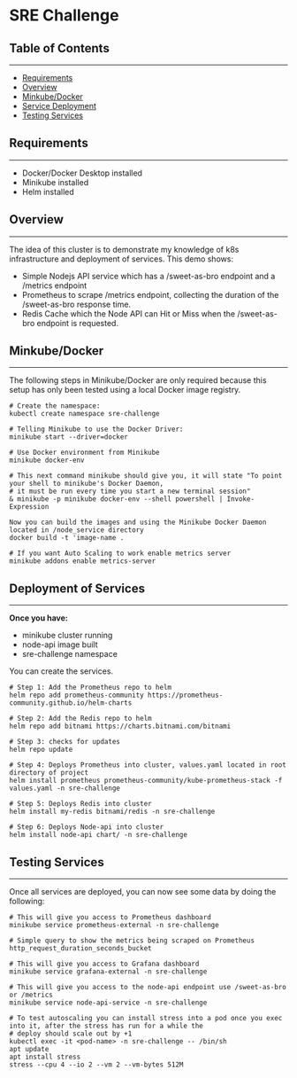 # SRE Challenge

## Table of Contents
***
- [Requirements](#requirements)
- [Overview](#overview)
- [Minkube/Docker](#minkubedocker)
- [Service Deployment](#deployment-of-services)
- [Testing Services](#testing-services)

## Requirements
***
- Docker/Docker Desktop installed
- Minikube installed
- Helm installed

## Overview
***
The idea of this cluster is to demonstrate my knowledge of k8s infrastructure and deployment of services.
This demo shows:
- Simple Nodejs API service which has a /sweet-as-bro endpoint and a /metrics endpoint
- Prometheus to scrape /metrics endpoint, collecting the duration of the /sweet-as-bro response time. 
- Redis Cache which the Node API can Hit or Miss when the /sweet-as-bro endpoint is requested.


## Minkube/Docker
***
The following steps in Minikube/Docker are only required because this setup has only been tested using a local Docker 
image registry.

``` 
# Create the namespace: 
kubectl create namespace sre-challenge

# Telling Minikube to use the Docker Driver: 
minikube start --driver=docker

# Use Docker environment from Minikube
minikube docker-env

# This next command minikube should give you, it will state "To point your shell to minikube's Docker Daemon, 
# it must be run every time you start a new terminal session"
& minikube -p minikube docker-env --shell powershell | Invoke-Expression

Now you can build the images and using the Minikube Docker Daemon located in /node_service directory
docker build -t 'image-name .

# If you want Auto Scaling to work enable metrics server
minikube addons enable metrics-server
```

## Deployment of Services
***
**Once you have:**
- minikube cluster running
- node-api image built
- sre-challenge namespace 

You can create the services.
```
# Step 1: Add the Prometheus repo to helm
helm repo add prometheus-community https://prometheus-community.github.io/helm-charts 

# Step 2: Add the Redis repo to helm
helm repo add bitnami https://charts.bitnami.com/bitnami

# Step 3: checks for updates
helm repo update

# Step 4: Deploys Prometheus into cluster, values.yaml located in root directory of project
helm install prometheus prometheus-community/kube-prometheus-stack -f values.yaml -n sre-challenge

# Step 5: Deploys Redis into cluster
helm install my-redis bitnami/redis -n sre-challenge

# Step 6: Deploys Node-api into cluster
helm install node-api chart/ -n sre-challenge
```

## Testing Services
***
Once all services are deployed, you can now see some data by doing the following:

```
# This will give you access to Prometheus dashboard
minikube service prometheus-external -n sre-challenge

# Simple query to show the metrics being scraped on Prometheus
http_request_duration_seconds_bucket

# This will give you access to Grafana dashboard
minikube service grafana-external -n sre-challenge

# This will give you access to the node-api endpoint use /sweet-as-bro or /metrics
minikube service node-api-service -n sre-challenge

# To test autoscaling you can install stress into a pod once you exec into it, after the stress has run for a while the
# deploy should scale out by +1
kubectl exec -it <pod-name> -n sre-challenge -- /bin/sh
apt update
apt install stress
stress --cpu 4 --io 2 --vm 2 --vm-bytes 512M

```